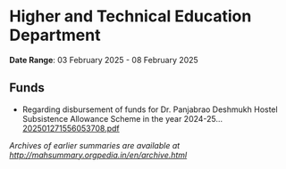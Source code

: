 # Higher and Technical Education Department

**Date Range**: 03 February 2025 - 08 February 2025


## Funds
- Regarding disbursement of funds for Dr. Panjabrao Deshmukh Hostel Subsistence Allowance Scheme in the year 2024-25...\
  [202501271556053708.pdf](https://gr.maharashtra.gov.in/Site/Upload/Government%20Resolutions/English/202501271556053708.pdf)


*Archives of earlier summaries are available at http://mahsummary.orgpedia.in/en/archive.html*
